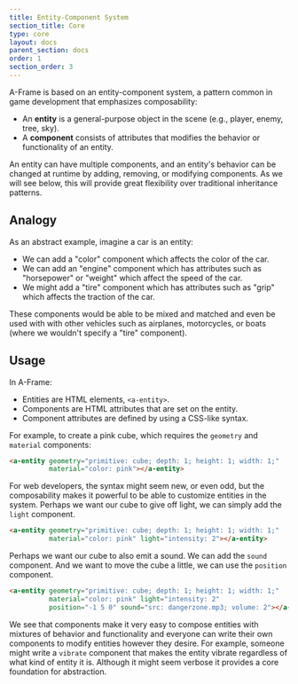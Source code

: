 ```yaml
---
title: Entity-Component System
section_title: Core
type: core
layout: docs
parent_section: docs
order: 1
section_order: 3
---
```


A-Frame is based on an entity-component system, a pattern common in game
development that emphasizes composability:

- An **entity** is a general-purpose object in the scene (e.g., player, enemy, tree, sky).
- A **component** consists of attributes that modifies the behavior or functionality of an
  entity.

An entity can have multiple components, and an entity's behavior can be changed
at runtime by adding, removing, or modifying components. As we will see below,
this will provide great flexibility over traditional inheritance patterns.

## Analogy

As an abstract example, imagine a car is an entity:

- We can add a "color" component which affects the color of the car.
- We can add an "engine" component which has attributes such as "horsepower" or
  "weight" which affect the speed of the car.
- We might add a "tire" component which has attributes such as "grip" which
  affects the traction of the car.

These components would be able to be mixed and matched and even be used with
with other vehicles such as airplanes, motorcycles, or boats (where we wouldn't
specify a "tire" component).

## Usage

In A-Frame:

- Entities are HTML elements, ```<a-entity>```.
- Components are HTML attributes that are set on the entity.
- Component attributes are defined by using a CSS-like syntax.

For example, to create a pink cube, which requires the `geometry` and
`material` components:

```html
<a-entity geometry="primitive: cube; depth: 1; height: 1; width: 1;"
          material="color: pink"></a-entity>
```

For web developers, the syntax might seem new, or even odd, but the
composability makes it powerful to be able to customize entities in the system.
Perhaps we want our cube to give off light, we can simply add the `light`
component.

```html
<a-entity geometry="primitive: cube; depth: 1; height: 1; width: 1;"
          material="color: pink" light="intensity: 2"></a-entity>
```

Perhaps we want our cube to also emit a sound. We can add the `sound`
component. And we want to move the cube a little, we can use the `position`
component.

```html
<a-entity geometry="primitive: cube; depth: 1; height: 1; width: 1;"
          material="color: pink" light="intensity: 2"
          position="-1 5 0" sound="src: dangerzone.mp3; volume: 2"></a-entity>
```

We see that components make it very easy to compose entities with mixtures of
behavior and functionality and everyone can write their own components to
modify entities however they desire. For example, someone might write a
`vibrate` component that makes the entity vibrate regardless of what kind of
entity it is. Although it might seem verbose it provides a core foundation for
abstraction.
